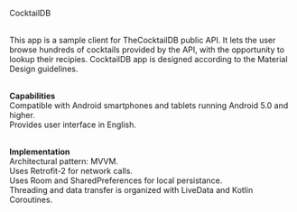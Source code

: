 CocktailDB\
&nbsp;

This app is a sample client for TheCocktailDB public API. It lets the user browse hundreds of cocktails provided by the API, with the opportunity to lookup their recipies.
CocktailDB app is designed according to the Material Design guidelines.\
&nbsp;

**Capabilities**\
Compatible with Android smartphones and tablets running Android 5.0 and higher.\
Provides user interface in English.\
&nbsp;

**Implementation**\
Architectural pattern: MVVM.\
Uses Retrofit-2 for network calls.\
Uses Room and SharedPreferences for local persistance.\
Threading and data transfer is organized with LiveData and Kotlin Coroutines.